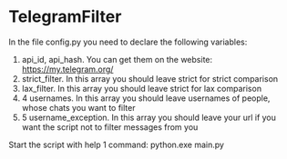 # TelegramFilter

In the file config.py you need to declare the following variables:

1. api_id, api_hash. You can get them on the website: https://my.telegram.org/
2. strict_filter. In this array you should leave strict for strict comparison
3. lax_filter. In this array you should leave strict for lax comparison
4. 4 usernames. In this array you should leave usernames of people, whose chats you want to filter
5. 5 username_exception. In this array you should leave your url if you want the script not to filter messages from you 

Start the script with help 1 command: python.exe main.py 
